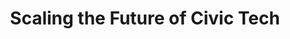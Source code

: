 ---
title: Scaling the Future of Civic Tech
permalink: ScalingCivicTechForum
layout: event-scaling-civic-tech-future
---